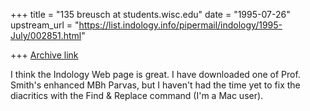 +++
title = "135 breusch at students.wisc.edu"
date = "1995-07-26"
upstream_url = "https://list.indology.info/pipermail/indology/1995-July/002851.html"

+++
[Archive link](https://list.indology.info/pipermail/indology/1995-July/002851.html)

I think the Indology Web page is great. I have downloaded one of Prof.
Smith's enhanced MBh Parvas, but I haven't had the time yet to fix the
diacritics with the Find & Replace command (I'm a Mac user).







